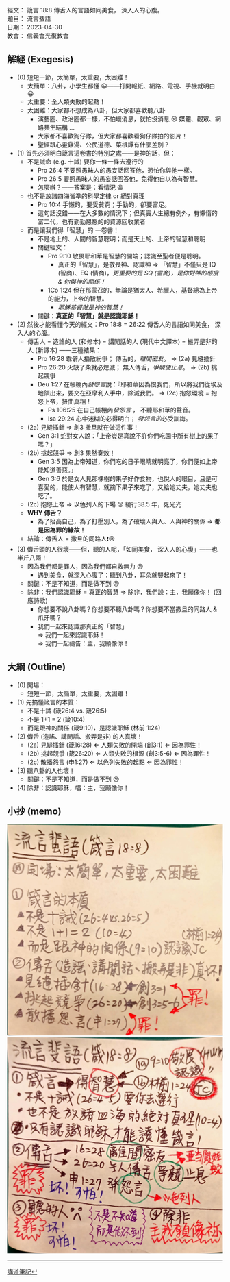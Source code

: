 經文：   箴言 18:8 傳舌人的言語如同美食， 深入人的心腹。   
題目：   流言蜚語  
日期：   2023-04-30  
教會：   信義會光復教會  


## 解經 (Exegesis)

- (0) 短短一節，太簡單，太重要，太困難！
	- 太簡單：八卦，小學生都懂 😀——打開報紙、網路、電視、手機就明白 😀
	- 太重要：全人類失敗的起點！
	- 太困難：大家都不想成為八卦，但大家都喜歡聽八卦
		- 演藝圈、政治圈都一樣，不怕壞消息，就怕沒消息 😢 媒體、觀眾、網路共生結構 ...
		- 大家都不喜歡狗仔隊，但大家都喜歡看狗仔隊拍的影片！
		- 聖經跟心靈雞湯、公民道德、菜根譚有什麼差別？
- (1) 首先必須明白箴言這卷書的特別之處——是神的話，但：
	- 不是誡命 (e.g. 十誡) 要你一條一條去遵行的
		- Pro 26:4 不要照愚昧人的愚妄話回答他，恐怕你與他一樣。 
		- Pro 26:5 要照愚昧人的愚妄話回答他，免得他自以為有智慧。 
		- 怎麼辦？——答案是：看情況 😀
	- 也不是放諸四海皆準的科學定律 or 絕對真理
		- Pro 10:4 手懶的，要受貧窮；手勤的，卻要富足。 
		- 這句話沒錯——在大多數的情況下；但真實人生總有例外，有懶惰的富二代，也有勤勤懇懇的的資源回收業者
	- 而是讓我們得「智慧」的 一卷書！
		- 不是地上的、人間的智慧聰明；而是天上的、上帝的智慧和聰明
		- 關鍵經文：
			- Pro 9:10 敬畏耶和華是智慧的開端；認識至聖者便是聰明。 
				- 真正的「智慧」，是敬畏神、認識神 ⇒ 「智慧」不僅只是 IQ (智商)、EQ (情商)，*更重要的是 SQ (靈商)，是你對神的態度 & 你與神的關係！*
			- 1Co 1:24 但在那蒙召的，無論是猶太人、希臘人，基督總為上帝的能力，上帝的智慧。 
				- *耶穌基督就是神的智慧！*
		- 關鍵：**真正的「智慧」就是認識耶穌！**
- (2) 然後才能看懂今天的經文：Pro 18:8 = 26:22 傳舌人的言語如同美食， 深入人的心腹。
	- 傳舌人 = 造謠的人 (和修本) = 講閒話的人 (現代中文譯本) = 搬弄是非的人 (新譯本) ——三種結果：
		- Pro 16:28 乖僻人播散紛爭； 傳舌的，*離間密友*。 ⇒ (2a) 見縫插針
		- Pro 26:20 火缺了柴就必熄滅； 無人傳舌，*爭競便止息*。 ⇒ (2b) 挑起競爭
		- Deu 1:27 在帳棚內*發怨言*說：『耶和華因為恨我們，所以將我們從埃及地領出來，要交在亞摩利人手中，除滅我們。  ⇒ (2c) 抱怨環境 = 抱怨上帝，扭曲真相！
			- Ps 106:25 在自己帳棚內*發怨言* ， 不聽耶和華的聲音。
			- Isa 29:24 心中迷糊的必得明白； *發怨言的*必受訓誨。 
	- (2a) 見縫插針 ⇒ 創3 撒旦就在做這件事！
		- Gen 3:1 蛇對女人說：「上帝豈是真說不許你們吃園中所有樹上的果子嗎？」 
	- (2b) 挑起競爭 ⇒ 創3 果然奏效！
		- Gen 3:5 因為上帝知道，你們吃的日子眼睛就明亮了，你們便如上帝能知道善惡。」
		- Gen 3:6  於是女人見那棵樹的果子好作食物，也悅人的眼目，且是可喜愛的，能使人有智慧，就摘下果子來吃了，又給她丈夫，她丈夫也吃了。 
	- (2c) 抱怨上帝 ⇒ 以色列人的下場 😢 繞行38.5 年，死光光
	- **WHY 傳舌？** 
		- 為了抬高自己，為了打壓別人，為了破壞人與人、人與神的關係 ⇒ **都是因為罪的緣故！**
	- 結論：傳舌人 = 撒旦的同路人❗😢
- (3) 傳舌頭的人很壞——但，聽的人呢，「如同美食， 深入人的心腹」——也半斤八兩！
	- 因為我們都是罪人，因為我們都自救無力 😢
		- 遇到美食，就深入心腹了；聽到八卦，耳朵就豎起來了！
	- 關鍵：不是不知道，而是做不到 😢
	- 除非：我們認識耶穌 = 真正的智慧 ⇒ 除非，我們說：主，我願像你！ (回應詩歌)
		- 你想要不說八卦嗎？你想要不聽八卦嗎？你想要不當撒旦的同路人 & 爪牙嗎？
		- 我們一起來認識那真正的「智慧」   
		  ⇒ 我們一起來認識耶穌！   
		  ⇒ 我們一起禱告：主，我願像你！


## 大綱 (Outline)

- (0) 開場：
	- 短短一節，太簡單，太重要，太困難！
- (1) 先搞懂箴言的本質：
	- 不是十誡 (箴26:4 vs. 箴26:5)
	- 不是 1+1 = 2 (箴10:4)
	- 而是跟神的關係 (箴9:10)，是認識耶穌 (林前 1:24)
- (2) 傳舌 (造謠、講閒話、搬弄是非) 的人真壞！
	- (2a) 見縫插針 (箴16:28) ⇐ 人類失敗的開端 (創3:1) ⇐ 因為罪性！
	- (2b) 挑起競爭 (箴26:20) ⇐ 人類失敗的根源 (創3:5-6) ⇐ 因為罪性！
	- (2c) 散播怨言 (申1:27) ⇐ 以色列失敗的起點 ⇐ 因為罪性！
- (3) 聽八卦的人也壞！
	- 關鍵：不是不知道，而是做不到 😢
- (4) 除非：認識耶穌，唱：主，我願像你！

## 小抄 (memo)
![images/2023-04-30-Pro.18.8小抄a.jpg](images/2023-04-30-Pro.18.8小抄a.jpg)
![images/2023-04-30-Pro.18.8小抄b.jpg](images/2023-04-30-Pro.18.8小抄b.jpg)

---


[講道筆記↵](README.md)


